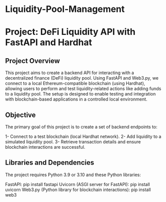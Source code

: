 # Liquidity-Pool-Management
# Project: DeFi Liquidity API with FastAPI and Hardhat

## Project Overview
This project aims to create a backend API for interacting with a decentralized finance (DeFi) liquidity pool. Using FastAPI and Web3.py, we connect to a local Ethereum-compatible blockchain (using Hardhat), allowing users to perform and test liquidity-related actions like adding funds to a liquidity pool. The setup is designed to enable testing and integration with blockchain-based applications in a controlled local environment.

## Objective
The primary goal of this project is to create a set of backend endpoints to:

1- Connect to a test blockchain (local Hardhat network).
2- Add liquidity to a simulated liquidity pool.
3- Retrieve transaction details and ensure blockchain interactions are successful.

## Libraries and Dependencies
The project requires Python 3.9 or 3.10 and these Python libraries:

FastAPI: pip install fastapi
Uvicorn (ASGI server for FastAPI): pip install uvicorn
Web3.py (Python library for blockchain interactions): pip install web3
